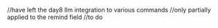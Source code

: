 //have left the day8 llm integration to various commands
//only partially applied to the remind field
//to do
